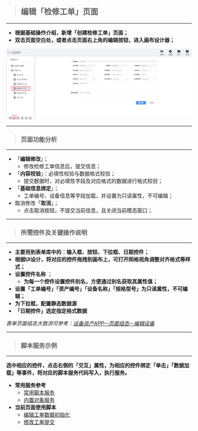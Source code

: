 > ## **编辑「检修工单」页面**

---

- **根据基础操作介绍，新增「创建检修工单」页面；**
- **双击页面空白处，或者点击页面右上角的编辑按钮，进入画布设计器；**

![编辑检修工单](assets/img/DeviceMaintenance-PageDesign-editWorkOrder.png "编辑检修工单")

---

> ### **页面功能分析**

---

- 「**编辑修改**」；
  - 修改检修工单信息后，提交信息；
- 「**内容校验**」：必填性校验与数据格式校验；
  - 提交数据时，对必填性字段及对应格式的数据进行格式校验；
- 「**基础信息绑定**」；
  - 工单编号、设备信息等字段加载，并设置为只读属性，不可编辑；
- 取消修改「**取消**」；
  - 点击取消按钮，不提交当前信息，且关闭当前模态窗口；

---

> ### **所需控件及关键操作说明**

---

- **主要用到表单库中的：输入框、按钮、下拉框、日期控件；**
- **根据UI设计，将对应的控件拖拽到画布上，可打开网格视角调整对齐格式等样式；**
- **设置控件名称** ；
  - **为每一个控件设置控件别名，方便通过别名获取其属性值；**
- **设置「工单编号」「资产编号」「设备名称」「规格型号」为只读属性，不可编辑；**
- **为下拉框，配置静态数据源**
- **「日期控件」选定指定格式数据**

*表单页面组态大致流可参考：[设备资产APP--页面组态--编辑设备](/docs/DeviceInfo/PageDesign/editDevice)*

---

> ### 脚本服务示例

---

**选中相应的控件，点击右侧的「交互」属性，为相应的控件绑定「单击」「数据加载」等事件，将对应的脚本服务代码写入，执行服务。**

- **常用服务参考**
  - [常用脚本服务](/docs/DeviceInfo/ObjectService/commonJS)
  - [内置对象服务](https://supos-project.github.io/supOS-Object-Documents/#/docs/ObjectService/Service/)
- **当前页面使用脚本**
  - [编辑工单数据初始化](/docs/DeviceMaintenance/ObjectService/editWorkOrderData)
  - [修改工单提交](/docs/DeviceMaintenance/ObjectService/submitEditWorkOrder)